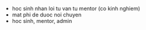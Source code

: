 - hoc sinh nhan loi tu van tu mentor (co kinh nghiem)
- mat phi de duoc noi chuyen
- hoc sinh, mentor, admin
